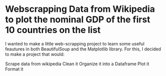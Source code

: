 <h1> Webscrapping Data from Wikipedia to plot the nominal GDP of the first 10 countries on the list </h1>


I wanted to make a little web-scrapping project to learn some useful feautures in both BeautifulSoup and the Matplotlib library. For this, I decided to make a project that would:

Scrape data from wikipedia
Clean it
Organize it into a Dataframe
Plot it
Format it
